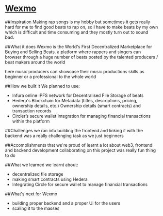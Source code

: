 # [Wexmo](https://wexmo.vercel.app/)
##Inspiration
Making rap songs is my hobby but sometimes it gets really hard for me to find good beats to rap on, 
so I have to make beats by my own which is difficult and time consuming and they mostly turn out to sound bad. 

##What it does
Wexmo is the World's First Decentralized Marketplace for Buying and Selling Beats. a platform where rappers and singers can browser through a huge number of beats posted by the talented producers / beat makers around the world

here music producers can showcase their music productions skills as beginner or a professional to the whole world

##How we built it
We planned to use:
- Infura online IPFS network for Decentralised File Storage of beats
- Hedera's Blockchain for 
Metadata (titles, descriptions, pricing, ownership details, etc.)
Ownership details (smart contracts) and transaction records
- Circler’s secure wallet integration for managing financial transactions within the platform

##Challenges we ran into
building the frontend and linking it with the backend was a really challenging task as we just beginners

##Accomplishments that we're proud of
learnt a lot about web3, frontend and backend development
collaborating on this project was really fun thing to do

##What we learned
we learnt about:
- decentralized file storage
- making smart contracts using Hedera
- Integrating Circle for secure wallet to manage financial transactions

##What's next for Wexmo
- building proper backend and a proper UI for the users
- scaling it to the masses
